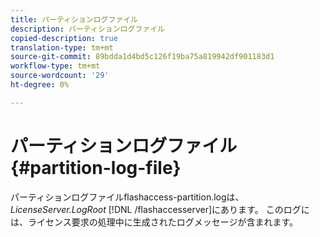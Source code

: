 ```yaml
---
title: パーティションログファイル
description: パーティションログファイル
copied-description: true
translation-type: tm+mt
source-git-commit: 89bdda1d4bd5c126f19ba75a819942df901183d1
workflow-type: tm+mt
source-wordcount: '29'
ht-degree: 0%

---
```



# パーティションログファイル{#partition-log-file}

パーティションログファイルflashaccess-partition.logは、*LicenseServer.LogRoot* [!DNL /flashaccesserver]にあります。 このログには、ライセンス要求の処理中に生成されたログメッセージが含まれます。
